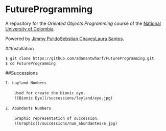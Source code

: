 # FutureProgramming
A repository for the *Oriented Objects Programming* course of the [National University of Colombia](http://www.unal.edu.co/).

Powered by [Jimmy Pulido](https://github.com/jiapulidoar)[Sebstian Chaves](https://github.com/adamantwharf)[Laura Santos](https://github.com/lsfinite). 


##Installation


    $ git clone https://github.com/adamantwharf/FutureProgramming.git
    $ cd FutureProgramming

##Successions

    1. Layland Numbers
        
        Used for create the bionic eye. 
        ![Bionic Eye](/successions/leyland/eye.jpg)
        
    2. Abundants Numbers
    
        Graphic representation of succession. 
        ![Graphic](/successions/num_abundantes/e.jpg)
